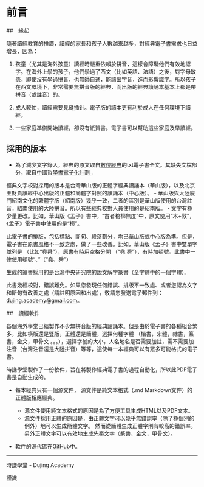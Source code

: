 # 前言

##　緣起

隨著讀經教育的推廣，讀經的家長和孩子人數越來越多，對經典電子書需求也日益增長，因為：

1. 孩童（尤其是海外孩童）讀經時嚴重依賴於拼音，這樣會障礙他們有效地認字。在海外上學的孩子，他們學過了西文（比如英語、法語）之後，對字母敏感，即使沒有學過拼音，也無師自通，能讀出字音，進而影響識字。所以孩子在西文環境下，非常需要無拼音版的經典，而出版的經典讀誦本基本上都是帶拼音（或註音）的。

2. 成人較忙，讀經需要見縫插針。電子版的讀本更有利於成人在任何環境下讀經。
3. 一些家庭準備開始讀經，卻沒有紙質書。電子書可以幫助這些家庭及早讀經。

## 採用的版本

- 為了減少文字錄入，經典的原文取自[數位經典][1]的txt電子書全文。其缺失文檔部分，取自[中國哲學書電子化計劃
][2].

[1]: http://www.chineseclassic.com/sites/default/files/field/image/munzu.zip
[2]: http://ctext.org/mengzi/zh

經典文字校對採用的版本是台灣華山版的正體字經典讀誦本（華山版），以及北京王財貴讀經中心出版的正體和簡體字對照的讀誦本（中心版）。
	- 華山版與大陸廈門紹南文化的繁體字版（紹南版）幾乎一致，二者的區別是華山版使用的台灣註音，紹南使用的大陸拼音。所以有些經典校對人員使用的是紹南版。
	- 文字有極少量更改。比如，華山版《孟子》書中，“古者棺槨無度”中，原文使用“木+敦”，《孟子》電子書中使用的是“槨”。

此電子書的排版，包括標點、斷句、段落劃分，均已華山版或中心版為準。但是，電子書在原書風格不一致之處，做了一些改善。比如，華山版《孟子》書中雙單字並列是 （比如“堯舜”），原書有時用空格分開 （“堯 舜”），有時加頓號。此書中一律使用頓號“、”（“堯、舜”）

生成的篆書採用的是台灣中央研究院的說文解字篆書（全字體中的一個字體）。

此書幾經校對，錯誤難免。如果您發現任何錯誤、排版不一致處、或者您認為文字和斷句有改善之處（請註明原因和出處），敬請您發送電子郵件到：dujing.academy@gmail.com。

##　讀經軟件

各個海外學堂已經製作不少無拼音版的經典讀誦本。但是由於電子書的各種組合繁多，比如橫版還是豎版，正體還是簡體，選擇何種字體 （楷書，宋體，隸書，篆書，金文，甲骨文 。。。），選擇字號的大小，人名地名是否需要加註，需不需要加注音（台灣注音還是大陸拼音）等等，這使每一本經典可以有眾多可能格式的電子書。

時謙學堂製作了一份軟件，旨在將製作經典電子書的過程自動化，所以此PDF電子書是自動生成的。

- 每本經典只有一個源文件， 源文件是純文本格式（.md Markdown文件）的正體版相應經典。

	- 源文件使用純文本格式的原因是為了方便工具生成HTML以及PDF文本。
	- 源文件採用正體的原因是，由正體文字可以幾乎無錯誤率（除了極個別的例外）地可以生成簡體文字。 然而從簡體生成正體字則有較高的錯誤率。 另外正體文字可以有效地生成先秦文字（篆書，金文，甲骨文）。

- 軟件的源代碼在[GitHub](https://github.com/fan-jiang/Dujing)中。

---

時謙學堂 - Dujing Academy

謹識







